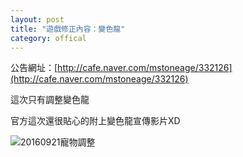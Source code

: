 ```yaml
---
layout: post
title: "遊戲修正內容：變色龍"
category: offical
---
```



公告網址：[http://cafe.naver.com/mstoneage/332126](http://cafe.naver.com/mstoneage/332126)

這次只有調整變色龍

官方這次還很貼心的附上變色龍宣傳影片XD

![20160921寵物調整](http://i.imgur.com/qhXm7Eb.jpg)